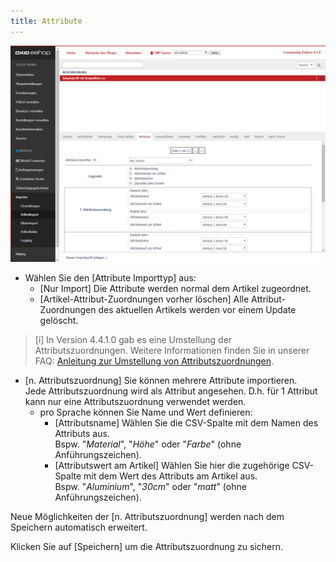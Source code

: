 ```yaml
---
title: Attribute
---
```


![Artikelimport | Attribute](../../../../assets/newAssets/Artikelimport-Attribute.png)

- Wählen Sie den [Attribute Importtyp] aus: 
  - [Nur Import] Die Attribute werden normal dem Artikel zugeordnet.
  - [Artikel-Attribut-Zuordnungen vorher löschen] Alle Attribut-Zuordnungen des aktuellen Artikels werden vor einem Update gelöscht. 
 
> [i] In Version 4.4.1.0 gab es eine Umstellung der Attributszuordnungen. Weitere Informationen finden Sie in unserer FAQ: [Anleitung zur Umstellung von Attributszuordnungen](https://faq.d3data.de/module/importer/anleitung-zur-umstellung-von-attributszuordnungen/). 

- [n. Attributszuordnung] Sie können mehrere Attribute importieren.  
   Jede Attributszuordnung wird als Attribut angesehen. D.h. für 1 Attribut kann nur eine Attributszuordnung verwendet werden.  
  - pro Sprache können Sie Name und Wert definieren: 
    - [Attributsname] Wählen Sie die CSV-Spalte mit dem Namen des Attributs aus.   
      Bspw. "_Material_",  "_Höhe_" oder "_Farbe_" (ohne Anführungszeichen). 
    - [Attributswert am Artikel] Wählen Sie hier die zugehörige CSV-Spalte mit dem Wert des Attributs am Artikel aus.   
      Bspw. "_Aluminium_",  "_30cm_" oder "_matt_" (ohne Anführungszeichen). 

Neue Möglichkeiten der [n. Attributszuordnung] werden nach dem Speichern automatisch erweitert.
 
Klicken Sie auf [Speichern] um die Attributszuordnung zu sichern. 

